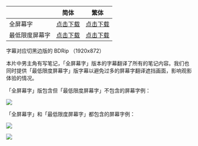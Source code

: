 

|                | 简体                                                         | 繁体                                                         |
| -------------- | ------------------------------------------------------------ | ------------------------------------------------------------ |
| 全屏幕字       | [点击下载](https://raw.githubusercontent.com/SweetSub/SweetSub/master/Archive/Penguin%20Highway/%5BSweetSub&VCB-Studio%5D%20Penguin%20Highway%20%5BMa10p_1080p%5D%5Bx265_flac%5D.chs.ass) | [点击下载](https://raw.githubusercontent.com/SweetSub/SweetSub/master/Archive/Penguin%20Highway/%5BSweetSub&VCB-Studio%5D%20Penguin%20Highway%20%5BMa10p_1080p%5D%5Bx265_flac%5D.cht.ass) |
| 最低限度屏幕字 | [点击下载](https://raw.githubusercontent.com/SweetSub/SweetSub/master/Archive/Penguin%20Highway/%5BSweetSub&VCB-Studio%5D%20Penguin%20Highway%20%5BMa10p_1080p%5D%5Bx265_flac%5D.chs_min_caption.ass) | [点击下载](https://raw.githubusercontent.com/SweetSub/SweetSub/master/Archive/Penguin%20Highway/%5BSweetSub&VCB-Studio%5D%20Penguin%20Highway%20%5BMa10p_1080p%5D%5Bx265_flac%5D.cht_min_caption.ass) |

字幕对应切黑边版的 BDRip （1920x872）



本片中男主角有写笔记，「全屏幕字」版本的字幕翻译了所有的笔记内容。我们也同时提供「最低限度屏幕字」版字幕以避免过多的屏幕字翻译遮挡画面，影响观影体验的情况。



「全屏幕字」版包含但「最低限度屏幕字」不包含的屏幕字例：

![](https://p.sda1.dev/5/7ab7e08311add5553e30d5f40cd068b7/Snipaste_2022-03-01_02-36-48.jpg)



「全屏幕字」和「最低限度屏幕字」都包含的屏幕字例：

![](https://p.sda1.dev/5/51aed4bef60aee48c4c0b201fd71a147/Snipaste_2022-03-01_02-38-05.jpg)



![](https://i.loli.net/2019/01/29/5c50554bb197c.jpg)